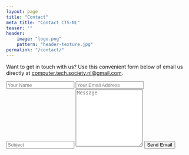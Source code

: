 ```yaml
---
layout: page
title: "Contact"
meta_title: "Contact CTS-NL"
teaser: ""
header:
    image: "logo.png"
    pattern: "header-texture.jpg"
permalink: "/contact/"
---
```


Want to get in touch with us? Use this convenient form below of email us directly at
[computer.tech.society.nl@gmail.com](mailto:computer.tech.society.nl@gmail.com).

<form action="https://formspree.io/computer.tech.society.nl@gmail.com" method="POST">
	<input type="hidden" name="_next" value="{{site.url}}/contact-thankyou/">
	<input type="hidden" name="_format" value="plain" />
	<input type="text" name="_gotcha" style="display:none" />
	<input type="text" name="name" placeholder="Your Name"/>
	<input type="email" name="email" placeholder="Your Email Address"/>
	<input type="text" name="_subject" placeholder="Subject" />
	<textarea rows="10" name="message" placeholder="Message"></textarea>
	<button type="submit" class="expanded">Send Email</button>
</form>
